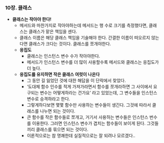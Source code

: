 ### 10장. 클래스

- **클래스는 작아야 한다!**
    - 메서드와 마찬가지로 작아야하는데 메서드는 행 수로 크기를 측정했다면, 클래스는 클래스가 맡은 책임을 센다.
    - 클래스 이름은 해당 클래스 책임을 기술해야 한다. 간결한 이름이 떠오르지 않는다면 클래스가 크다는 것이다. 클래스를 쪼개야한다.
    - **응집도**
        - 클래스는 인스턴스 변수 수가 작아야한다.
        - 메서드가 인스턴스 변수를 더 많이 사용할수록 메서드와 클래스는 응집도가 더 높다.
    - **응집도를 유지하면 작은 클래스 여럿이 나온다**
        - 그 동안 길 잃었던 것에 대한 해답을 이 단락에서 찾았다.
        - ‘도대체 함수 인수를 적게 가져가라면서 함수를 쪼개라하면 그 사이에서 요구되는 변수는 어떻게하라는 건가요’ 라고 있었는데, 그 변수들을 인스턴스 변수로 승격하라고 한다.
        - 그렇게하다보면 몇몇 함수만 사용하는 변수들이 생긴다. 그것에 따라서 클래스를 나누면 되는 것이다.
        - 큰 함수를 작은 함수들로 쪼개고, 거기서 사용하는 변수들은 인스턴스 번수를 이용한다. 그러면 인스턴스 변수가 겹치는 함수들이 보이게 된다. 그것들끼리 클래스를 묶으면 되는 것이다.
        - 이론적으로는 참 명쾌한데 실질적으로는 잘 되려나 모르겠다..
